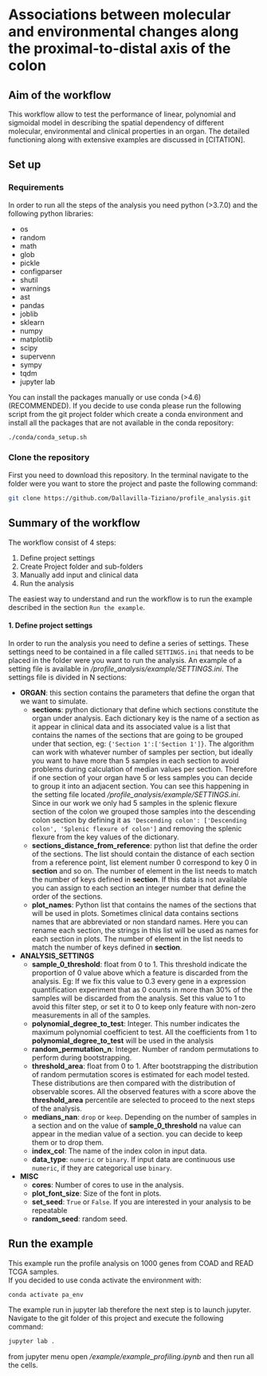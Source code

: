 # Associations between molecular and environmental changes along the proximal-to-distal axis of the colon
## Aim of the workflow
This workflow allow to test the performance of linear, polynomial and sigmoidal model in describing the spatial dependency of different molecular, environmental and clinical properties in an organ. The detailed functioning along with extensive examples are discussed in [CITATION].

## Set up
### Requirements
In order to run all the steps of the analysis you need python (>3.7.0) and the following python libraries:
- os
- random
- math
- glob
- pickle
- configparser
- shutil
- warnings
- ast
- pandas
- joblib
- sklearn
- numpy
- matplotlib
- scipy
- supervenn
- sympy
- tqdm
- jupyter lab

You can install the packages manually or use conda (>4.6) (RECOMMENDED). If you decide to use conda please run the following script from the git project folder which create a conda environment and install all the packages that are not available in the conda repository:
```bash
./conda/conda_setup.sh
```
### Clone the repository
First you need to download this repository. In the terminal navigate to the folder were you want to store the project and paste the following command:

```bash
git clone https://github.com/Dallavilla-Tiziano/profile_analysis.git
```

## Summary of the workflow
The workflow consist of 4 steps:
1. Define project settings
2. Create Project folder and sub-folders
3. Manually add input and clinical data
4. Run the analysis

The easiest way to understand and run the workflow is to run the example described in the section ```Run the example```.
#### 1. Define project settings
In order to run the analysis you need to define a series of settings. These settings need to be contained in a file called ```SETTINGS.ini``` that needs to be placed in the folder were you want to run the analysis. An example of a setting file is available in */profile_analysis/example/SETTINGS.ini*. The settings file is divided in N sections:
- **ORGAN**: this section contains the parameters that define the organ that we want to simulate.
	- **sections**: python dictionary that define which sections constitute the organ under analysis. Each dictionary key is the name of a section as it appear in clinical data and its associated value is a list that contains the names of the sections that are going to be grouped under that section, eg: ```{'Section 1':['Section 1']}```. The algorithm can work with whatever number of samples per section, but ideally you want to have more than 5 samples in each section to avoid problems during calculation of median values per section. Therefore if one section of your organ have 5 or less samples you can decide to group it into an adjacent section. You can see this happening in the setting file located */profile_analysis/example/SETTINGS.ini*. Since in our work we only had 5 samples in the splenic flexure section of the colon we grouped those samples into the descending colon section by defining it as ```'Descending colon': ['Descending colon', 'Splenic flexure of colon']``` and removing the splenic flexure from the key values of the dictionary.
	- **sections_distance_from_reference**: python list that define the order of the sections. The list should contain the distance of each section from a reference point, list element number 0 correspond to key 0 in **section** and so on. The number of element in the list needs to match the number of keys defined in **section**. If this data is not available you can assign to each section an integer number that define the order of the sections.
	- **plot_names**: Python list that contains the names of the sections that will be used in plots. Sometimes clinical data contains sections names that are abbreviated or non standard names. Here you can rename each section, the strings in this list will be used as names for each section in plots. The number of element in the list needs to match the number of keys defined in **section**.
- **ANALYSIS_SETTINGS**
	- **sample_0_threshold**: float from 0 to 1. This threshold indicate the proportion of 0 value above which a feature is discarded from the analysis. Eg: If we fix this value to 0.3 every gene in a expression quantification experiment that as 0 counts in more than 30% of the samples will be discarded from the analysis. Set this value to 1 to avoid this filter step, or set it to 0 to keep only feature with non-zero measurements in all of the samples.
	- **polynomial_degree_to_test**: Integer. This number indicates the maximum polynomial coefficient to test. All the coefficients from 1 to  **polynomial_degree_to_test** will be used in the analysis
	- **random_permutation_n**: Integer. Number of random permutations to perform during bootstrapping.
	- **threshold_area**: float from 0 to 1. After bootstrapping the distribution of random permutation scores is estimated for each model tested. These distributions are then compared with the distribution of observable scores. All the observed features with a score above the **threshold_area** percentile are selected to proceed to the next steps of the analysis.
	- **medians_nan**: ```drop``` or ```keep```. Depending on the number of samples in a section and on the value of **sample_0_threshold** na value can appear in the median value of a section. you can decide to keep them or to drop them.
	- **index_col**: The name of the index colon in input data.
	- **data_type**: ```numeric``` or ```binary```. If input data are continuous use ```numeric```, if they are  categorical use ```binary```.
- **MISC**
	- **cores**: Number of cores to use in the analysis.
	- **plot_font_size**: Size of the font in plots.
	- **set_seed**: ```True``` or ```False```. If you are interested in your analysis to be repeatable
	- **random_seed**: random seed.




## Run the example
This example run the profile analysis on 1000 genes from COAD and READ TCGA samples.  
If you decided to use conda activate the environment with:
```bash
conda activate pa_env
```
The example run in jupyter lab therefore the next step is to launch jupyter. Navigate to the git folder of this project and execute the following command:
```bash
jupyter lab .
```
from jupyter menu open */example/example_profiling.ipynb* and then run all the cells.
